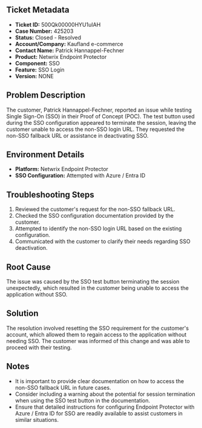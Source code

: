 ## Ticket Metadata
- **Ticket ID:** 500Qk00000HYU1uIAH
- **Case Number:** 425203
- **Status:** Closed - Resolved
- **Account/Company:** Kaufland e-commerce
- **Contact Name:** Patrick Hannappel-Fechner
- **Product:** Netwrix Endpoint Protector
- **Component:** SSO
- **Feature:** SSO Login
- **Version:** NONE

## Problem Description
The customer, Patrick Hannappel-Fechner, reported an issue while testing Single Sign-On (SSO) in their Proof of Concept (POC). The test button used during the SSO configuration appeared to terminate the session, leaving the customer unable to access the non-SSO login URL. They requested the non-SSO fallback URL or assistance in deactivating SSO.

## Environment Details
- **Platform:** Netwrix Endpoint Protector
- **SSO Configuration:** Attempted with Azure / Entra ID

## Troubleshooting Steps
1. Reviewed the customer's request for the non-SSO fallback URL.
2. Checked the SSO configuration documentation provided by the customer.
3. Attempted to identify the non-SSO login URL based on the existing configuration.
4. Communicated with the customer to clarify their needs regarding SSO deactivation.

## Root Cause
The issue was caused by the SSO test button terminating the session unexpectedly, which resulted in the customer being unable to access the application without SSO.

## Solution
The resolution involved resetting the SSO requirement for the customer's account, which allowed them to regain access to the application without needing SSO. The customer was informed of this change and was able to proceed with their testing.

## Notes
- It is important to provide clear documentation on how to access the non-SSO fallback URL in future cases.
- Consider including a warning about the potential for session termination when using the SSO test button in the documentation.
- Ensure that detailed instructions for configuring Endpoint Protector with Azure / Entra ID for SSO are readily available to assist customers in similar situations.